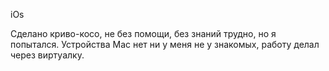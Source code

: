 iOs

Сделано криво-косо, не без помощи, без знаний трудно, но я попытался.
Устройства Mac нет ни у меня не у знакомых, работу делал через виртуалку.

